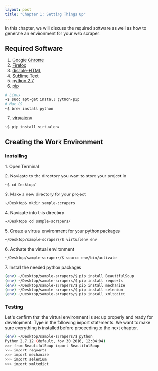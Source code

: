 ```yaml
---
layout: post
title: "Chapter 1: Setting Things Up"
---
```


In this chapter, we will discuss the required software as well as how to generate an environment for your web scraper. 

## Required Software
1. [Google Chrome](https://www.google.com/chrome/browser/desktop/index.html)
2. [Firefox](https://www.mozilla.org/en-US/firefox/new/)
3. [disable-HTML](https://chrome.google.com/webstore/detail/disable-html/lfhjgihpknekohffabeddfkmoiklonhm)
4. [Sublime Text](https://www.sublimetext.com/)
5. [python 2.7](https://www.python.org/downloads/)
6. [pip](https://pypi.python.org/pypi/pip)
```bash
# Linux
~$ sudo apt-get install python-pip
# Mac OS
~$ brew install python
```
7. [virtualenv](https://pypi.python.org/pypi/virtualenv)
```bash
~$ pip install virtualenv
```

## Creating the Work Environment
### Installing
1\. Open Terminal

2\. Navigate to the directory you want to store your project in

```bash
~$ cd Desktop/
```

3\. Make a new directory for your project

```bash
~/Desktop$ mkdir sample-scrapers
```

4\. Navigate into this directory

```bash
~/Desktop$ cd sample-scrapers/
```

5\. Create a virtual environment for your python packages

```bash
~/Desktop/sample-scrapers/$ virtualenv env
```

6\. Activate the virtual environment

```bash
~/Desktop/sample-scrapers/$ source env/bin/activate
```

7\. Install the needed python packages

```bash
(env) ~/Desktop/sample-scrapers/$ pip install BeautifulSoup
(env) ~/Desktop/sample-scrapers/$ pip install requests
(env) ~/Desktop/sample-scrapers/$ pip install mechanize
(env) ~/Desktop/sample-scrapers/$ pip install selenium
(env) ~/Desktop/sample-scrapers/$ pip install xmltodict
```

### Testing
Let's confirm that the virtual environment is set up properly and ready for development. Type in the following import statements. We want to make sure everything is installed before proceeding to the next chapter.
```bash
(env) ~/Desktop/sample-scrapers/$ python
Python 2.7.12 (default, Nov 30 2016, 12:04:04) 
>>> from BeautifulSoup import BeautifulSoup
>>> import requests
>>> import mechanize
>>> import selenium
>>> import xmltodict
```
